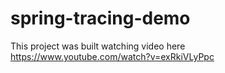 # spring-tracing-demo
This project was built watching video here
https://www.youtube.com/watch?v=exRkiVLyPpc